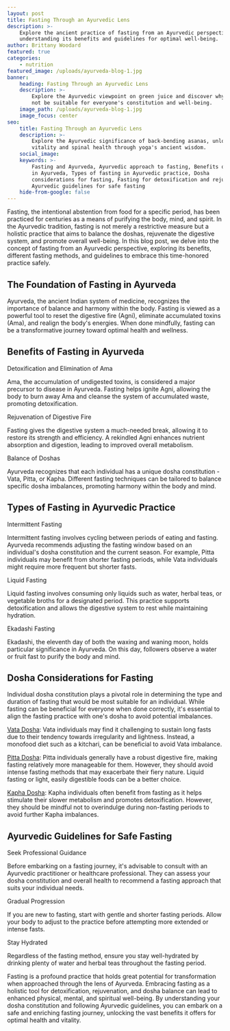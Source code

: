 ```yaml
---
layout: post
title: Fasting Through an Ayurvedic Lens
description: >-
    Explore the ancient practice of fasting from an Ayurvedic perspective,
    understanding its benefits and guidelines for optimal well-being.
author: Brittany Woodard
featured: true
categories:
    - nutrition
featured_image: /uploads/ayurveda-blog-1.jpg
banner:
    heading: Fasting Through an Ayurvedic Lens
    description: >-
        Explore the Ayurvedic viewpoint on green juice and discover why it may
        not be suitable for everyone's constitution and well-being.
    image_path: /uploads/ayurveda-blog-1.jpg
    image_focus: center
seo:
    title: Fasting Through an Ayurvedic Lens
    description: >-
        Explore the Ayurvedic significance of back-bending asanas, unlocking
        vitality and spinal health through yoga's ancient wisdom.
    social_image:
    keywords: >-
        Fasting and Ayurveda, Ayurvedic approach to fasting, Benefits of fasting
        in Ayurveda, Types of fasting in Ayurvedic practice, Dosha
        considerations for fasting, Fasting for detoxification and rejuvenation,
        Ayurvedic guidelines for safe fasting
    hide-from-google: false
---
```

Fasting, the intentional abstention from food for a specific period, has been practiced for centuries as a means of purifying the body, mind, and spirit. In the Ayurvedic tradition, fasting is not merely a restrictive measure but a holistic practice that aims to balance the doshas, rejuvenate the digestive system, and promote overall well-being. In this blog post, we delve into the concept of fasting from an Ayurvedic perspective, exploring its benefits, different fasting methods, and guidelines to embrace this time-honored practice safely.

## The Foundation of Fasting in Ayurveda

Ayurveda, the ancient Indian system of medicine, recognizes the importance of balance and harmony within the body. Fasting is viewed as a powerful tool to reset the digestive fire (Agni), eliminate accumulated toxins (Ama), and realign the body's energies. When done mindfully, fasting can be a transformative journey toward optimal health and wellness.

## Benefits of Fasting in Ayurveda

Detoxification and Elimination of Ama

Ama, the accumulation of undigested toxins, is considered a major precursor to disease in Ayurveda. Fasting helps ignite Agni, allowing the body to burn away Ama and cleanse the system of accumulated waste, promoting detoxification.

Rejuvenation of Digestive Fire

Fasting gives the digestive system a much-needed break, allowing it to restore its strength and efficiency. A rekindled Agni enhances nutrient absorption and digestion, leading to improved overall metabolism.

Balance of Doshas

Ayurveda recognizes that each individual has a unique dosha constitution - Vata, Pitta, or Kapha. Different fasting techniques can be tailored to balance specific dosha imbalances, promoting harmony within the body and mind.

## Types of Fasting in Ayurvedic Practice

Intermittent Fasting

Intermittent fasting involves cycling between periods of eating and fasting. Ayurveda recommends adjusting the fasting window based on an individual's dosha constitution and the current season. For example, Pitta individuals may benefit from shorter fasting periods, while Vata individuals might require more frequent but shorter fasts.

Liquid Fasting

Liquid fasting involves consuming only liquids such as water, herbal teas, or vegetable broths for a designated period. This practice supports detoxification and allows the digestive system to rest while maintaining hydration.

Ekadashi Fasting

Ekadashi, the eleventh day of both the waxing and waning moon, holds particular significance in Ayurveda. On this day, followers observe a water or fruit fast to purify the body and mind.

## Dosha Considerations for Fasting

Individual dosha constitution plays a pivotal role in determining the type and duration of fasting that would be most suitable for an individual. While fasting can be beneficial for everyone when done correctly, it's essential to align the fasting practice with one's dosha to avoid potential imbalances.

<u>Vata Dosha</u>\: Vata individuals may find it challenging to sustain long fasts due to their tendency towards irregularity and lightness. Instead, a monofood diet such as a kitchari, can be beneficial to avoid Vata imbalance.

<u>Pitta Dosha</u>\: Pitta individuals generally have a robust digestive fire, making fasting relatively more manageable for them. However, they should avoid intense fasting methods that may exacerbate their fiery nature. Liquid fasting or light, easily digestible foods can be a better choice.

<u>Kapha Dosha</u>\: Kapha individuals often benefit from fasting as it helps stimulate their slower metabolism and promotes detoxification. However, they should be mindful not to overindulge during non-fasting periods to avoid further Kapha imbalances.

## Ayurvedic Guidelines for Safe Fasting

Seek Professional Guidance

Before embarking on a fasting journey, it's advisable to consult with an Ayurvedic practitioner or healthcare professional. They can assess your dosha constitution and overall health to recommend a fasting approach that suits your individual needs.

Gradual Progression

If you are new to fasting, start with gentle and shorter fasting periods. Allow your body to adjust to the practice before attempting more extended or intense fasts.

Stay Hydrated

Regardless of the fasting method, ensure you stay well-hydrated by drinking plenty of water and herbal teas throughout the fasting period.

Fasting is a profound practice that holds great potential for transformation when approached through the lens of Ayurveda. Embracing fasting as a holistic tool for detoxification, rejuvenation, and dosha balance can lead to enhanced physical, mental, and spiritual well-being. By understanding your dosha constitution and following Ayurvedic guidelines, you can embark on a safe and enriching fasting journey, unlocking the vast benefits it offers for optimal health and vitality.